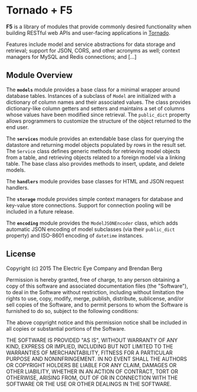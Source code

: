 # Tornado + F5

__F5__ is a library of modules that provide commonly desired functionality when building RESTful web APIs and user-facing applications in [Tornado](http://tornadoweb.org/).

Features include model and service abstractions for data storage and retrieval; support for JSON, CORS, and other acronyms as well; context managers for MySQL and Redis connections; and […] 

## Module Overview

The __`models`__ module provides a base class for a minimal wrapper around database tables. Instances of a subclass of `Model` are initialized with a dictionary of column names and their associated values. The class provides dictionary-like column getters and setters and maintains a set of columns whose values have been modified since retrieval. The `public_dict` property allows programmers to customize the structure of the object returned to the end user.

The __`services`__ module provides an extendable base class for querying the datastore and returning model objects populated by rows in the result set. The `Service` class defines generic methods for retrieving model objects from a table, and retrieving objects related to a foreign model via a linking table. The base class also provides methods to insert, update, and delete models.

The __`handlers`__ module provides base classes for HTML and JSON request handlers. 

The __`storage`__ module provides simple context managers for database and key-value store connections. Support for connection pooling will be included in a future release.

The __`encoding`__ module provides the `ModelJSONEncoder` class, which adds automatic JSON encoding of model subclasses (via their `public_dict` property) and ISO-8601 encoding of `datetime` instances.

## License

Copyright (c) 2015 The Electric Eye Company and Brendan Berg

Permission is hereby granted, free of charge, to any person obtaining a copy of this software and associated documentation files (the "Software"), to deal in the Software without restriction, including without limitation the rights to use, copy, modify, merge, publish, distribute, sublicense, and/or sell copies of the Software, and to permit persons to whom the Software is furnished to do so, subject to the following conditions:

The above copyright notice and this permission notice shall be included in all copies or substantial portions of the Software.

THE SOFTWARE IS PROVIDED "AS IS", WITHOUT WARRANTY OF ANY KIND, EXPRESS OR IMPLIED, INCLUDING BUT NOT LIMITED TO THE WARRANTIES OF MERCHANTABILITY, FITNESS FOR A PARTICULAR PURPOSE AND NONINFRINGEMENT. IN NO EVENT SHALL THE AUTHORS OR COPYRIGHT HOLDERS BE LIABLE FOR ANY CLAIM, DAMAGES OR OTHER LIABILITY, WHETHER IN AN ACTION OF CONTRACT, TORT OR OTHERWISE, ARISING FROM, OUT OF OR IN CONNECTION WITH THE SOFTWARE OR THE USE OR OTHER DEALINGS IN THE SOFTWARE.